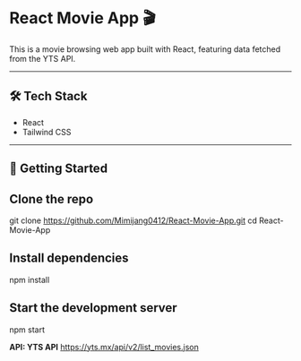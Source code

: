# React Movie App 🎬

This is a movie browsing web app built with React, featuring data fetched from the YTS API.

---

## 🛠️ Tech Stack
- React
- Tailwind CSS

---

## 🚀 Getting Started
## Clone the repo
git clone https://github.com/Mimijang0412/React-Movie-App.git
cd React-Movie-App

## Install dependencies
npm install

## Start the development server
npm start


**API: YTS API**
https://yts.mx/api/v2/list_movies.json
